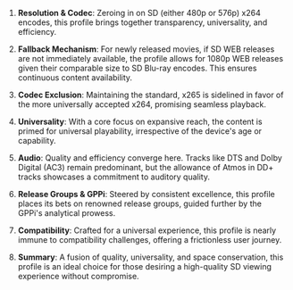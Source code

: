1. **Resolution & Codec**: Zeroing in on SD (either 480p or 576p) x264 encodes, this profile brings together transparency, universality, and efficiency.

2. **Fallback Mechanism**: For newly released movies, if SD WEB releases are not immediately available, the profile allows for 1080p WEB releases given their comparable size to SD Blu-ray encodes. This ensures continuous content availability.

3. **Codec Exclusion**: Maintaining the standard, x265 is sidelined in favor of the more universally accepted x264, promising seamless playback.

4. **Universality**: With a core focus on expansive reach, the content is primed for universal playability, irrespective of the device's age or capability.

5. **Audio**: Quality and efficiency converge here. Tracks like DTS and Dolby Digital (AC3) remain predominant, but the allowance of Atmos in DD+ tracks showcases a commitment to auditory quality.

6. **Release Groups & GPPi**: Steered by consistent excellence, this profile places its bets on renowned release groups, guided further by the GPPi's analytical prowess.

7. **Compatibility**: Crafted for a universal experience, this profile is nearly immune to compatibility challenges, offering a frictionless user journey.

8. **Summary**: A fusion of quality, universality, and space conservation, this profile is an ideal choice for those desiring a high-quality SD viewing experience without compromise.